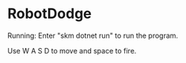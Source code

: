 # RobotDodge

Running:
Enter "skm dotnet run" to run the program.

Use W A S D to move and space to fire.

